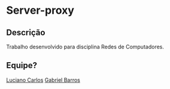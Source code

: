 # Server-proxy
## Descrição
Trabalho desenvolvido para disciplina Redes de Computadores.
## Equipe?
[Luciano Carlos](https://github.com/LucianoCarlos/)
[Gabriel Barros](https://github.com/GabrielBPereira/)


